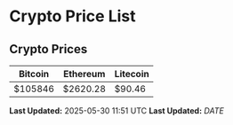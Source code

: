 # Crypto Price List

## Crypto Prices
| Bitcoin | Ethereum | Litecoin |
| ------- | -------- | -------- |
| $105846 | $2620.28 | $90.46 |
**Last Updated:** 2025-05-30 11:51 UTC
**Last Updated:** $DATE$
